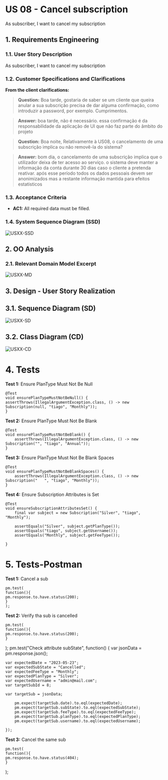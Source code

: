 # US 08 - Cancel subscription

As subscriber, I want to cancel my subscription

## 1. Requirements Engineering
### 1.1. User Story Description

As subscriber, I want to cancel my subscription





### 1.2. Customer Specifications and Clarifications

**From the client clarifications:**
> **Question:** Boa tarde, gostaria de saber se um cliente que queira anular a sua subscrição precisa de dar alguma confirmação, como introduzir a password, por exemplo.
Cumprimentos.

> **Answer:** boa tarde,
não é necessário. essa confirmação é da responsabilidade da aplicação de UI que não faz parte do âmbito do projeto


> **Question:** Boa noite,
Relativamente à US08, o cancelamento de uma subscrição implica ou não removê-la do sistema?

> **Answer:** bom dia,
o cancelamento de uma subscrição implica que o utilizador deixa de ter acesso ao serviço. o sistema deve manter a informação da conta durante 30 dias caso o cliente a pretenda reativar. após esse período todos os dados pessoais devem ser anonimizados mas a restante informação mantida para efeitos estatisticos 

### 1.3. Acceptance Criteria

* **AC1:** All required data must be filled.



### 1.4. System Sequence Diagram (SSD)


![USXX-SSD](US08-SSD.svg)




## 2. OO Analysis

### 2.1. Relevant Domain Model Excerpt 

![USXX-MD](US08-MD.svg)



## 3. Design - User Story Realization


## 3.1. Sequence Diagram (SD)


![USXX-SD](US08-SD.svg)

## 3.2. Class Diagram (CD)


![USXX-CD](US08-CD.svg)

# 4. Tests 


**Test 1:**  Ensure PlanType Must Not Be Null

    @Test
    void ensurePlanTypeMustNotBeNull() {
    assertThrows(IllegalArgumentException.class, () -> new Subscription(null, "tiago", "Monthly"));
    }
**Test 2:**  Ensure PlanType Must Not Be Blank

    @Test
    void ensurePlanTypeMustNotBeBlank() {
        assertThrows(IllegalArgumentException.class, () -> new Subscription("", "tiago", "Annual"));
    }
**Test 3:**  Ensure PlanType Must Not Be Blank Spaces

    @Test
    void ensurePlanTypeMustNotBeBlankSpaces() {
        assertThrows(IllegalArgumentException.class, () -> new Subscription("   ", "tiago", "Monthly"));
    }
**Test 4:**  Ensure Subscription Attributes is Set

    @Test
    void ensureSubscriptionAttributesSet() {
        final var subject = new Subscription("Silver", "tiago", "Monthly");

        assertEquals("Silver", subject.getPlanType());
        assertEquals("tiago", subject.getUsername());
        assertEquals("Monthly", subject.getFeeType());

    } 

# 5. Tests-Postman

**Test 1:**  Cancel a sub

    pm.test(
    function(){
    pm.response.to.have.status(200);
    }
    );

**Test 2:**  Verify tha sub is cancelled

    pm.test(
    function(){
    pm.response.to.have.status(200);
    }
);
pm.test("Check attribute subState", function() {
var jsonData = pm.response.json();

    var expectedDate = "2023-05-23";
    var expectedSubState = "Cancelled";
    var expectedFeeType = "Monthly";
    var expectedPlanType = "Silver";
    var expectedUsername = "admin@mail.com";
    var targetSubId = 8;

    var targetSub = jsonData;

        pm.expect(targetSub.date).to.eql(expectedDate);
        pm.expect(targetSub.subState).to.eql(expectedSubState);
        pm.expect(targetSub.feeType).to.eql(expectedFeeType);
        pm.expect(targetSub.planType).to.eql(expectedPlanType);
        pm.expect(targetSub.username).to.eql(expectedUsername);

    });

**Test 3:**  Cancel the same sub

    pm.test(
    function(){
    pm.response.to.have.status(404);
    }
);